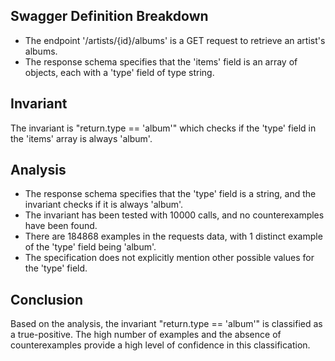 ## Swagger Definition Breakdown
- The endpoint '/artists/{id}/albums' is a GET request to retrieve an artist's albums.
- The response schema specifies that the 'items' field is an array of objects, each with a 'type' field of type string.

## Invariant
The invariant is "return.type == 'album'" which checks if the 'type' field in the 'items' array is always 'album'.

## Analysis
- The response schema specifies that the 'type' field is a string, and the invariant checks if it is always 'album'.
- The invariant has been tested with 10000 calls, and no counterexamples have been found.
- There are 184868 examples in the requests data, with 1 distinct example of the 'type' field being 'album'.
- The specification does not explicitly mention other possible values for the 'type' field.

## Conclusion
Based on the analysis, the invariant "return.type == 'album'" is classified as a true-positive. The high number of examples and the absence of counterexamples provide a high level of confidence in this classification.

